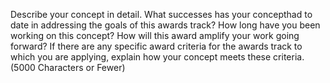 Describe your concept in detail. What successes has your concepthad to date in addressing the goals of this awards track? How long have you been working on this concept? How will this award amplify your work going forward? If there are any specific award criteria for the awards track to which you are applying, explain how your concept meets these criteria. (5000 Characters or Fewer)
